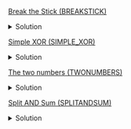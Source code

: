 [Break the Stick (BREAKSTICK)](https://www.codechef.com/COOK142B/problems/BREAKSTICK)

<details><summary>Solution</summary>

![](https://github.com/archishmanghos/code-images/blob/master/Codechef/June-CookOff/BREAKSTICK.png)

</details>


[Simple XOR (SIMPLE_XOR)](https://www.codechef.com/COOK142B/problems/SIMPLE_XOR)

<details><summary>Solution</summary>

![](https://github.com/archishmanghos/code-images/blob/master/Codechef/June-CookOff/SIMPLE_XOR.png)

</details>


[The two numbers (TWONUMBERS)](https://www.codechef.com/COOK142B/problems/TWONUMBERS)

<details><summary>Solution</summary>

![](https://github.com/archishmanghos/code-images/blob/master/Codechef/June-CookOff/TWONUMBERS.png)

</details>


[Split AND Sum (SPLITANDSUM)](https://www.codechef.com/COOK142B/problems/SPLITANDSUM)

<details><summary>Solution</summary>

![](https://github.com/archishmanghos/code-images/blob/master/Codechef/June-CookOff/SPLITANDSUM.png)

</details>
